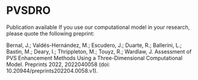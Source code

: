 # PVSDRO

Publication available
If you use our computational model in your research, please quote the following preprint:

Bernal, J.; Valdés-Hernández, M.; Escudero, J.; Duarte, R.; Ballerini, L.; Bastin, M.; Deary, I.; Thrippleton, M.; Touyz, R.; Wardlaw, J. Assessment of PVS Enhancement Methods Using a Three-Dimensional Computational Model. Preprints 2022, 2022040058 (doi: 10.20944/preprints202204.0058.v1).
